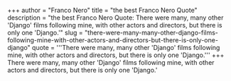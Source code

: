 +++
author = "Franco Nero"
title = "the best Franco Nero Quote"
description = "the best Franco Nero Quote: There were many, many other 'Django' films following mine, with other actors and directors, but there is only one 'Django.'"
slug = "there-were-many-many-other-django-films-following-mine-with-other-actors-and-directors-but-there-is-only-one-django"
quote = '''There were many, many other 'Django' films following mine, with other actors and directors, but there is only one 'Django.'''
+++
There were many, many other 'Django' films following mine, with other actors and directors, but there is only one 'Django.'
